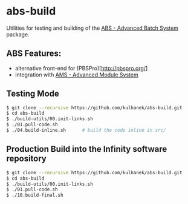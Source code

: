 # abs-build
Utilities for testing and building of the [ABS - Advanced Batch System](https://github.com/kulhanek/abs) package.

## ABS Features:
* alternative front-end for (PBSPro)[http://pbspro.org/]
* integration with [AMS - Advanced Module System](https://github.com/kulhanek/ams)

## Testing Mode
```bash
$ git clone --recursive https://github.com/kulhanek/abs-build.git
$ cd abs-build
$ ./build-utils/00.init-links.sh
$ ./01.pull-code.sh
$ ./04.build-inline.sh      # build the code inline in src/
```

## Production Build into the Infinity software repository
```bash
$ git clone --recursive https://github.com/kulhanek/abs-build.git
$ cd abs-build
$ ./build-utils/00.init-links.sh
$ ./01.pull-code.sh
$ ./10.build-final.sh
```


